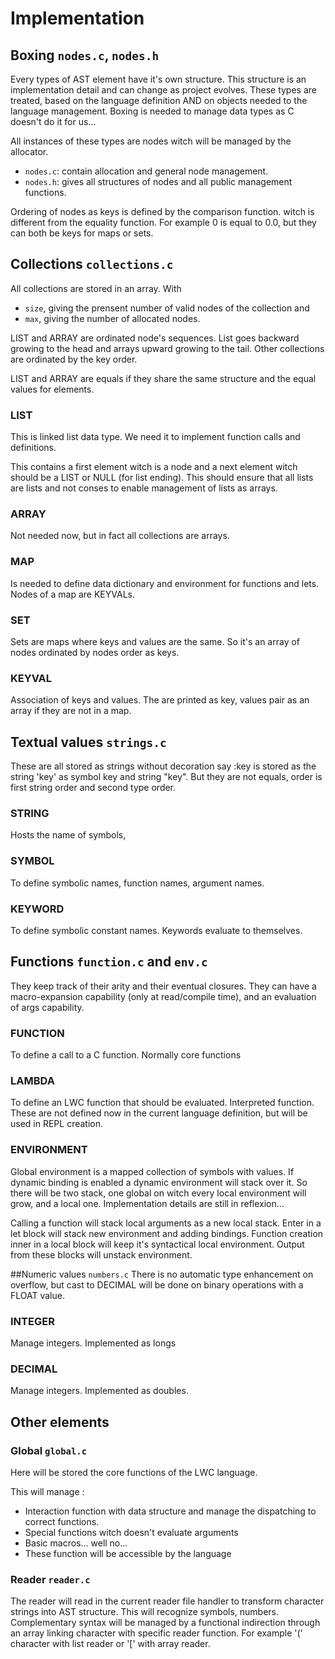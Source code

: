 # Implementation
## Boxing `nodes.c`, `nodes.h`
Every types of AST element have it's own structure. This structure is an implementation detail and can change as 
project evolves. These types are treated, based on the language definition AND on objects needed to the language 
management. Boxing is needed to manage data types as C doesn't do it for us...

All instances of these types are nodes witch will be managed by the allocator.

- `nodes.c`: contain allocation and general node management.
- `nodes.h`: gives all structures of nodes and all public management functions.

Ordering of nodes as keys is defined by the comparison function. witch is different from the equality function.
For example 0 is equal to 0.0, but they can both be keys for maps or sets.

## Collections `collections.c`
All collections are stored in an array. With 

- `size`, giving the prensent number of valid nodes of the collection and 
- `max`, giving the number of allocated nodes.

LIST and ARRAY are ordinated node's sequences. List goes backward growing to the head and arrays upward
growing to the tail. Other collections are ordinated by the key order.

LIST and ARRAY are equals if they share the same structure and the equal values for elements.

### LIST 
This is linked list data type. We need it to implement function calls and definitions.

This contains a first element witch is a node and a next element witch should be a LIST or NULL (for list ending). 
This should ensure that all lists are lists and not conses to enable management of lists as arrays.

### ARRAY
Not needed now, but in fact all collections are arrays.

### MAP
Is needed to define data dictionary and environment for functions and lets. Nodes of a map are KEYVALs.

### SET
Sets are maps where keys and values are the same. So it's an array of nodes ordinated by nodes order as keys.

### KEYVAL
Association of keys and values. The are printed as key, values pair as an array if they are not in a map.
 
## Textual values `strings.c`
These are all stored as strings without decoration say :key is stored as the string 'key' as symbol key and 
string "key". But they are not equals, order is first string order and second type order.

### STRING
Hosts the name of symbols,

### SYMBOL
To define symbolic names, function names, argument names.

### KEYWORD
To define symbolic constant names. Keywords evaluate to themselves.

## Functions `function.c` and `env.c`
They keep track of their arity and their eventual closures. They can have a macro-expansion capability (only at 
read/compile time), and an evaluation of args capability.

### FUNCTION 
To define a call to a C function. Normally core functions

### LAMBDA
To define an LWC function that should be evaluated. Interpreted function.
These are not defined now in the current language definition, but will be used in REPL creation.

### ENVIRONMENT 
Global environment is a mapped collection of symbols with values. If dynamic binding is enabled a dynamic 
environment will stack over it. So there will be two stack, one global on witch every local environment will 
grow, and a local one. Implementation details are still in reflexion...

Calling a function will stack local arguments as a new local stack. Enter in a let block will stack new environment and 
adding bindings. Function creation inner in a local block will keep it's syntactical local environment. Output from 
these blocks will unstack environment.

##Numeric values `numbers.c`
There is no automatic type enhancement on overflow, but cast to DECIMAL will be done on binary operations with a 
FLOAT value.

### INTEGER
Manage integers. Implemented as longs

### DECIMAL
Manage integers. Implemented as doubles.

## Other elements
### Global `global.c`
Here will be stored the core functions of the LWC language. 

This will manage :

- Interaction function with data structure and manage the dispatching to correct functions.
- Special functions witch doesn't evaluate arguments
- Basic macros... well no...
- These function will be accessible by the language

### Reader `reader.c`
The reader will read in the current reader file handler to transform character strings into AST structure. This will 
recognize symbols, numbers. Complementary syntax will be managed by a functional indirection through an array linking
 character with specific reader function. For example '(' character with list reader or '[' with array reader.
 



